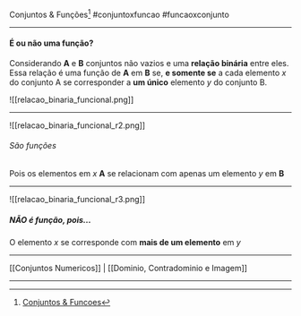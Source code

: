 Conjuntos & Funções[^1]
#conjuntoxfuncao #funcaoxconjunto
***

#### É ou não uma função?

Considerando **A** e **B** conjuntos não vazios e uma **relação binária** entre eles.
Essa relação é uma função de **A** em **B** se, **e somente se** a cada elemento *x* do conjunto A se corresponder a **um único** elemento *y* do conjunto B.


![[relacao_binaria_funcional.png]]

---
![[relacao_binaria_funcional_r2.png]]

###### São funções
Pois os elementos em *x* **A** 
se relacionam com apenas um elemento *y* em **B**

***

![[relacao_binaria_funcional_r3.png]]

##### NÃO é função, pois...
O elemento *x* se corresponde com **mais de um elemento** em *y*

***
[[Conjuntos Numericos]] | [[Dominio, Contradominio e Imagem]]
***
[^1]: [Conjuntos & Funcoes](https://ford.udemy.com/course/matematica-para-data-science-pre-calculo/learn/lecture/15533126#overview)